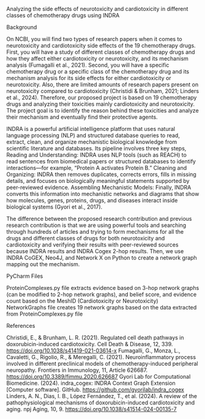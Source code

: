 Analyzing the side effects of neurotoxicity and cardiotoxicity in different classes of chemotherapy drugs using INDRA

Background

On NCBI, you will find two types of research papers when it comes to neurotoxicity and cardiotoxicity side effects of the 19 chemotherapy drugs. First, you will have a study of different classes of chemotherapy drugs and how they affect either cardiotoxicity or neurotoxicity, and its mechanism analysis (Fumagalli et al., 2021). Second, you will have a specific chemotherapy drug or a specific class of the chemotherapy drug and its mechanism analysis for its side effects for either cardiotoxicity or neurotoxicity. Also, there are limited amounts of research papers present on neurotoxicity compared to cardiotoxicity (Christidi & Brunham, 2021; Linders et al., 2024). Therefore, our proposed project is based on 19 chemotherapy drugs and analyzing their toxicities mainly cardiotoxicity and neurotoxicity. The project goal is to identify the reason behind these toxicities and analyze their mechanism and eventually find their protective agents. 

INDRA is a powerful artificial intelligence platform that uses natural language processing (NLP) and structured database queries to read, extract, clean, and organize mechanistic biological knowledge from scientific literature and databases. Its pipeline involves three key steps, Reading and Understanding: INDRA uses NLP tools (such as REACH) to read sentences from biomedical papers or structured databases to identify interactions—for example, “Protein A activates Protein B.” Cleaning and Organizing: INDRA then removes duplicates, corrects errors, fills in missing details, and focuses on biologically meaningful statements supported by peer-reviewed evidence. Assembling Mechanistic Models: Finally, INDRA converts this information into mechanistic networks and diagrams that show how molecules, genes, proteins, drugs, and diseases interact inside biological systems (Gyori et al., 2017).


The difference between the proposed research contribution and previous research contribution is that we are using powerful tools and searching through hundreds of articles and trying to form mechanisms for all the drugs and different classes of drugs for both neurotoxicity and cardiotoxicity and verifying their results with peer-reviewed sources because INDRA results and INDRA Cogex 2-hop results. Then, we use INDRA CoGEX, Neo4J, and Network X on Python to create a network graph mapping out the mechanism. 



PyCharm Files

ProteinComplexes.py file extracts evidence based on 3-hop network graphs (can be modified to 2-hop network graphs), and belief score, and evidence count based on the MeshID (Cardiotoxicity or Neurotoxicity)
NetworkGraphs file creates 19 network graphs based on the data extracted from ProteinComplexes.py file




References

Christidi, E., & Brunham, L. R. (2021). Regulated cell death pathways in doxorubicin-induced cardiotoxicity. Cell Death & Disease, 12, 339. https://doi.org/10.1038/s41419-021-03614-x
Fumagalli, G., Monza, L., Cavaletti, G., Rigolio, R., & Meregalli, C. (2021). Neuroinflammatory process involved in different preclinical models of chemotherapy-induced peripheral neuropathy. Frontiers in Immunology, 11, Article 626687. https://doi.org/10.3389/fimmu.2020.626687
Gyori Lab for Computational Biomedicine. (2024). indra_cogex: INDRA Context Graph Extension [Computer software]. GitHub. https://github.com/gyorilab/indra_cogex
Linders, A. N., Dias, I. B., López Fernández, T., et al. (2024). A review of the pathophysiological mechanisms of doxorubicin-induced cardiotoxicity and aging. npj Aging, 10, 9. https://doi.org/10.1038/s41514-024-00135-7

